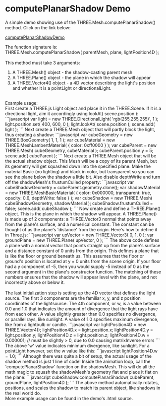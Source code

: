 # computePlanarShadow Demo
A simple demo showing use of the THREE.Mesh.computePlanarShadow() method. Click on the link below: <br>

[computePlanarShadowDemo](http://erichlof.github.io/computePlanarShadow-Demo/computePlanarShadow-Demo.html)  <br>

The function signature is: <br>
THREE.Mesh.computePlanarShadow( parentMesh, plane, lightPosition4D ); <br>
<br>
This method must take 3 arguments: <br> 
1. A THREE.Mesh() object - the shadow-casting parent mesh <br>
2. A THREE.Plane() object - the plane in which the shadow will appear <br>
3. A THREE.Vector4() object - a 4D vector describing the light's position and whether it is a pointLight or directionalLight. <br>
<br>
Example usage: <br>
First create a THREE.js Light object and place it in the THREE.Scene. If it is a directional light, aim it accordingly using lookAt( scene.position ):
```javascript
var light = new THREE.DirectionalLight( 'rgb(255,255,255)', 1 );
light.position.set( 400, 600, 0 );
light.lookAt( scene.position );
scene.add( light );
```
Next create a THREE.Mesh object that will partly block the light, thus creating a shadow:
```javascript
var cubeGeometry = new THREE.BoxGeometry( 1, 1, 1 );
var cubeMaterial = new THREE.MeshLambertMaterial( { color: 0xff0000 } );
var cubeParent = new THREE.Mesh( cubeGeometry, cubeMaterial );
cubeParent.position.y = 5;
scene.add( cubeParent );
```
Next create a THREE.Mesh object that will be the actual shadow object.  This Mesh will be a copy of its parent Mesh, but its geometry will get squashed down into the specified plane.  Make the material Basic (no lighting) and black in color, but transparent so you can see the plane below the shadow a little bit. Also disable depthWrite and turn off the shadowMesh's frustumCulled property:
```javascript
var cubeShadowGeometry = cubeParent.geometry.clone();
var shadowMaterial = new THREE.MeshBasicMaterial( { 
		  color: 0x000000,
		  transparent: true,
		  opacity: 0.6,
		  depthWrite: false
} );
var cubeShadow = new THREE.Mesh( cubeShadowGeometry, shadowMaterial );
cubeShadow.frustumCulled = false;
scene.add( cubeShadow );
```
Now create and define a THREE.Plane() object.  This is the plane in which the shadow will appear.  A THREE.Plane() is made up of 2 components: a THREE.Vector3 normal that points away from the plane's surface, and a numerical constant.  The constant can be thought of as the plane's 'distance' from the origin.  Here's how to define it in Three.js: 
```javascript
var upVector = new THREE.Vector3( 0, 1, 0 );
var groundPlane = new THREE.Plane( upVector, 0 );
```
The above code defines a plane with a normal vector that points straight up from the plane's surface and a distance constant of 0 units from the origin.  This defines a plane that is like the floor or ground beneath us.  This assumes that the floor or ground's position is located at y = 0 units from the scene origin.  If your floor had a y component of -5, then you would supply -5 instead of 0 as the second argument in the plane's constructor function.  The matching of these numbers ensures that the shadow will appear level with the plane, and not incorrectly above or below it. <br>
<br>
The last initialization step is setting up the 4D vector that defines the light source.  The first 3 components are the familiar x, y, and z position coordinates of the lightsource.  The 4th component, or w, is a value between 0.0 and 1.0 that indicates the amount of divergence that the light rays have from each other.  A value slightly greater than 0.0 specifies no divergence, or parallel rays, like sunlight.  A value of 1.0 specifies maximum divergence, like from a lightbulb or candle.
```javascript
var lightPosition4D = new THREE.Vector4();
lightPosition4D.x = light.position.x;
lightPosition4D.y = light.position.y;
lightPosition4D.z = light.position.z;
lightPosition4D.w = 0.000001; // must be slightly > 0, due to 0.0 causing matrixInverse errors
```
The above 'w' value indicates minimum divergence, like sunlight.  For a pointLight however, set the w value like this:
```javascript
lightPosition4D.w = 1.0;
```
Although there was quite a bit of setup, the actual usage of the shadow method is just 1 line of code!  Inside the animation loop, call the 'computePlanarShadow' function on the shadowMesh.  This will do all the math magic to squash the shadowMesh's geometry flat and place it flat on the plane:
```javascript
cubeShadow.computePlanarShadow( cubeParent, groundPlane, lightPosition4D );
```
The above method automatically rotates, positions, and scales the shadow to match its parent object, like shadows in the real world do.
<br>
More example usage can be found in the demo's .html source.
